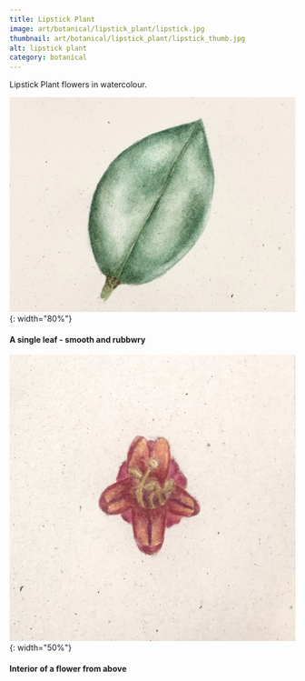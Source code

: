 ```yaml
---
title: Lipstick Plant
image: art/botanical/lipstick_plant/lipstick.jpg
thumbnail: art/botanical/lipstick_plant/lipstick_thumb.jpg
alt: lipstick plant
category: botanical
---
```


Lipstick Plant flowers in watercolour.

![lipstick plant leaf](./assets/img/art/botanical/lipstick_plant/lipstick_leaf.jpg){: width="80%"}

#### A single leaf - smooth and rubbwry

![lipstick plant flower](./assets/img/art/botanical/lipstick_plant/lipstick_top.jpg){: width="50%"}

#### Interior of a flower from above
